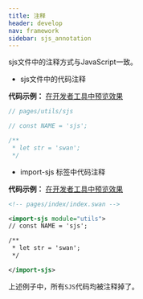```yaml
---
title: 注释
header: develop
nav: framework
sidebar: sjs_annotation
---
```



sjs文件中的注释方式与JavaScript一致。

- sjs文件中的代码注释

**代码示例：**
<a href="swanide://fragment/7e3ca2da2a2e276f7bee1362e32abae81571218281469" title="在开发者工具中预览效果" target="_self">在开发者工具中预览效果</a>

```js
// pages/utils/sjs

// const NAME = 'sjs';

/**
 * let str = 'swan';
 */
```

- import-sjs 标签中代码注释

**代码示例：**
<a href="swanide://fragment/49b3a3d912d60f810dd5e1d76f2a98371571218778225" title="在开发者工具中预览效果" target="_self">在开发者工具中预览效果</a>

```xml
<!-- pages/index/index.swan -->

<import-sjs module="utils">
// const NAME = 'sjs';

/**
 * let str = 'swan';
 */

</import-sjs>
```


上述例子中，所有`SJS`代码均被注释掉了。